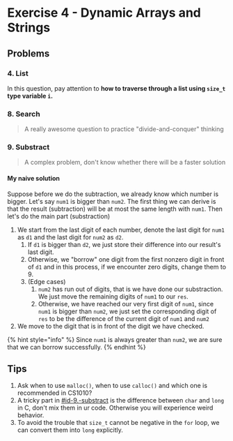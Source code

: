 # Exercise 4 - Dynamic Arrays and Strings

## Problems

### 4. List

In this question, pay attention to **how to traverse through a list using `size_t` type variable `i`.**

### 8. Search

> A really awesome question to practice "divide-and-conquer" thinking



### 9. Substract

> A complex problem, don't know whether there will be a faster solution

#### My naive solution

Suppose before we do the subtraction, we already know which number is bigger. Let's say `num1` is bigger than `num2`. The first thing we can derive is that the result (subtraction) will be at most the same length with `num1`. Then let's do the main part (substraction)

1. We start from the last digit of each number, denote the last digit for `num1` as `d1` and the last digit for `num2` as `d2`.
   1. If `d1` is bigger than `d2`, we just store their difference into our result's last digit.
   2. Otherwise, we "borrow" one digit from the first nonzero digit in front of `d1` and in this process, if we encounter zero digits, change them to 9.
   3. (Edge cases)
      1. `num2` has run out of digits, that is we have done our substraction. We just move the remaining digits of `num1` to our `res`.
      2. Otherwise, we have reached our very first digit of `num1`, since `num1` is bigger than `num2`, we just set the corresponding digit of `res` to be the difference of the current digit of `num1` and `num2`
2. We move to the digit that is in front of the digit we have checked.

{% hint style="info" %}
Since `num1` is always greater than `num2`, we are sure that we can borrow successfully.
{% endhint %}

## Tips

1. Ask when to use `malloc()`, when to use `calloc()` and which one is recommended in CS1010?
2. A tricky part in [#id-9.-substract](exercise-4-dynamic-arrays-and-strings.md#id-9.-substract "mention") is the difference between `char` and `long` in C, don't mix them in ur code. Otherwise you will experience weird behavior.
3. To avoid the trouble that `size_t` cannot be negative in the `for` loop, we can convert them into `long` explicitly.
